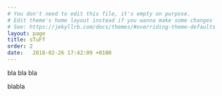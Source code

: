 ```yaml
---
# You don't need to edit this file, it's empty on purpose.
# Edit theme's home layout instead if you wanna make some changes
# See: https://jekyllrb.com/docs/themes/#overriding-theme-defaults
layout: page
title: sTuFf
order: 2
date:   2018-02-26 17:42:09 +0100
---
```

bla bla bla

blabla
